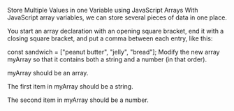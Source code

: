Store Multiple Values in one Variable using JavaScript Arrays
With JavaScript array variables, we can store several pieces of data in one place.

You start an array declaration with an opening square bracket, end it with a closing square bracket, and put a comma between each entry, like this:

const sandwich = ["peanut butter", "jelly", "bread"];
Modify the new array myArray so that it contains both a string and a number (in that order).

myArray should be an array.

The first item in myArray should be a string.

The second item in myArray should be a number.